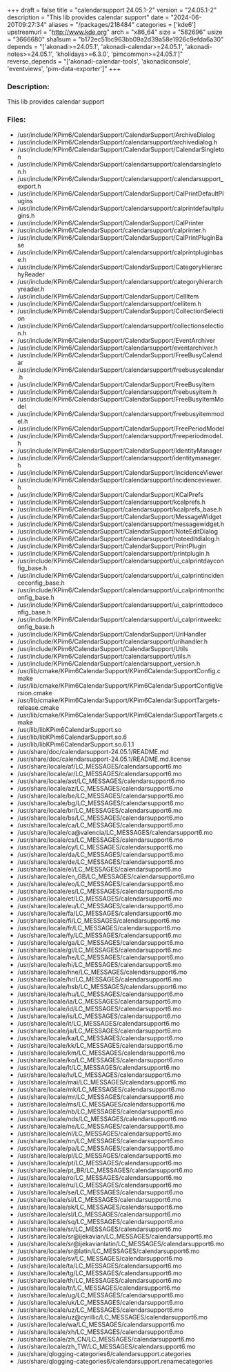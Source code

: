 +++
draft = false
title = "calendarsupport 24.05.1-2"
version = "24.05.1-2"
description = "This lib provides calendar support"
date = "2024-06-20T09:27:34"
aliases = "/packages/218484"
categories = ['kde6']
upstreamurl = "http://www.kde.org"
arch = "x86_64"
size = "582696"
usize = "3666680"
sha1sum = "b172ec51bc963bb09a2d39a58e1926c9efda6a30"
depends = "['akonadi>=24.05.1', 'akonadi-calendar>=24.05.1', 'akonadi-notes>=24.05.1', 'kholidays>=6.3.0', 'pimcommon>=24.05.1']"
reverse_depends = "['akonadi-calendar-tools', 'akonadiconsole', 'eventviews', 'pim-data-exporter']"
+++
### Description: 
This lib provides calendar support

### Files: 
* /usr/include/KPim6/CalendarSupport/CalendarSupport/ArchiveDialog
* /usr/include/KPim6/CalendarSupport/calendarsupport/archivedialog.h
* /usr/include/KPim6/CalendarSupport/CalendarSupport/CalendarSingleton
* /usr/include/KPim6/CalendarSupport/calendarsupport/calendarsingleton.h
* /usr/include/KPim6/CalendarSupport/calendarsupport/calendarsupport_export.h
* /usr/include/KPim6/CalendarSupport/CalendarSupport/CalPrintDefaultPlugins
* /usr/include/KPim6/CalendarSupport/calendarsupport/calprintdefaultplugins.h
* /usr/include/KPim6/CalendarSupport/CalendarSupport/CalPrinter
* /usr/include/KPim6/CalendarSupport/calendarsupport/calprinter.h
* /usr/include/KPim6/CalendarSupport/CalendarSupport/CalPrintPluginBase
* /usr/include/KPim6/CalendarSupport/calendarsupport/calprintpluginbase.h
* /usr/include/KPim6/CalendarSupport/CalendarSupport/CategoryHierarchyReader
* /usr/include/KPim6/CalendarSupport/calendarsupport/categoryhierarchyreader.h
* /usr/include/KPim6/CalendarSupport/CalendarSupport/CellItem
* /usr/include/KPim6/CalendarSupport/calendarsupport/cellitem.h
* /usr/include/KPim6/CalendarSupport/CalendarSupport/CollectionSelection
* /usr/include/KPim6/CalendarSupport/calendarsupport/collectionselection.h
* /usr/include/KPim6/CalendarSupport/CalendarSupport/EventArchiver
* /usr/include/KPim6/CalendarSupport/calendarsupport/eventarchiver.h
* /usr/include/KPim6/CalendarSupport/CalendarSupport/FreeBusyCalendar
* /usr/include/KPim6/CalendarSupport/calendarsupport/freebusycalendar.h
* /usr/include/KPim6/CalendarSupport/CalendarSupport/FreeBusyItem
* /usr/include/KPim6/CalendarSupport/calendarsupport/freebusyitem.h
* /usr/include/KPim6/CalendarSupport/CalendarSupport/FreeBusyItemModel
* /usr/include/KPim6/CalendarSupport/calendarsupport/freebusyitemmodel.h
* /usr/include/KPim6/CalendarSupport/CalendarSupport/FreePeriodModel
* /usr/include/KPim6/CalendarSupport/calendarsupport/freeperiodmodel.h
* /usr/include/KPim6/CalendarSupport/CalendarSupport/IdentityManager
* /usr/include/KPim6/CalendarSupport/calendarsupport/identitymanager.h
* /usr/include/KPim6/CalendarSupport/CalendarSupport/IncidenceViewer
* /usr/include/KPim6/CalendarSupport/calendarsupport/incidenceviewer.h
* /usr/include/KPim6/CalendarSupport/CalendarSupport/KCalPrefs
* /usr/include/KPim6/CalendarSupport/calendarsupport/kcalprefs.h
* /usr/include/KPim6/CalendarSupport/calendarsupport/kcalprefs_base.h
* /usr/include/KPim6/CalendarSupport/CalendarSupport/MessageWidget
* /usr/include/KPim6/CalendarSupport/calendarsupport/messagewidget.h
* /usr/include/KPim6/CalendarSupport/CalendarSupport/NoteEditDialog
* /usr/include/KPim6/CalendarSupport/calendarsupport/noteeditdialog.h
* /usr/include/KPim6/CalendarSupport/CalendarSupport/PrintPlugin
* /usr/include/KPim6/CalendarSupport/calendarsupport/printplugin.h
* /usr/include/KPim6/CalendarSupport/calendarsupport/ui_calprintdayconfig_base.h
* /usr/include/KPim6/CalendarSupport/calendarsupport/ui_calprintincidenceconfig_base.h
* /usr/include/KPim6/CalendarSupport/calendarsupport/ui_calprintmonthconfig_base.h
* /usr/include/KPim6/CalendarSupport/calendarsupport/ui_calprinttodoconfig_base.h
* /usr/include/KPim6/CalendarSupport/calendarsupport/ui_calprintweekconfig_base.h
* /usr/include/KPim6/CalendarSupport/CalendarSupport/UriHandler
* /usr/include/KPim6/CalendarSupport/calendarsupport/urihandler.h
* /usr/include/KPim6/CalendarSupport/CalendarSupport/Utils
* /usr/include/KPim6/CalendarSupport/calendarsupport/utils.h
* /usr/include/KPim6/CalendarSupport/calendarsupport_version.h
* /usr/lib/cmake/KPim6CalendarSupport/KPim6CalendarSupportConfig.cmake
* /usr/lib/cmake/KPim6CalendarSupport/KPim6CalendarSupportConfigVersion.cmake
* /usr/lib/cmake/KPim6CalendarSupport/KPim6CalendarSupportTargets-release.cmake
* /usr/lib/cmake/KPim6CalendarSupport/KPim6CalendarSupportTargets.cmake
* /usr/lib/libKPim6CalendarSupport.so
* /usr/lib/libKPim6CalendarSupport.so.6
* /usr/lib/libKPim6CalendarSupport.so.6.1.1
* /usr/share/doc/calendarsupport-24.05.1/README.md
* /usr/share/doc/calendarsupport-24.05.1/README.md.license
* /usr/share/locale/af/LC_MESSAGES/calendarsupport6.mo
* /usr/share/locale/ar/LC_MESSAGES/calendarsupport6.mo
* /usr/share/locale/ast/LC_MESSAGES/calendarsupport6.mo
* /usr/share/locale/az/LC_MESSAGES/calendarsupport6.mo
* /usr/share/locale/be/LC_MESSAGES/calendarsupport6.mo
* /usr/share/locale/bg/LC_MESSAGES/calendarsupport6.mo
* /usr/share/locale/br/LC_MESSAGES/calendarsupport6.mo
* /usr/share/locale/bs/LC_MESSAGES/calendarsupport6.mo
* /usr/share/locale/ca/LC_MESSAGES/calendarsupport6.mo
* /usr/share/locale/ca@valencia/LC_MESSAGES/calendarsupport6.mo
* /usr/share/locale/cs/LC_MESSAGES/calendarsupport6.mo
* /usr/share/locale/cy/LC_MESSAGES/calendarsupport6.mo
* /usr/share/locale/da/LC_MESSAGES/calendarsupport6.mo
* /usr/share/locale/de/LC_MESSAGES/calendarsupport6.mo
* /usr/share/locale/el/LC_MESSAGES/calendarsupport6.mo
* /usr/share/locale/en_GB/LC_MESSAGES/calendarsupport6.mo
* /usr/share/locale/eo/LC_MESSAGES/calendarsupport6.mo
* /usr/share/locale/es/LC_MESSAGES/calendarsupport6.mo
* /usr/share/locale/et/LC_MESSAGES/calendarsupport6.mo
* /usr/share/locale/eu/LC_MESSAGES/calendarsupport6.mo
* /usr/share/locale/fa/LC_MESSAGES/calendarsupport6.mo
* /usr/share/locale/fi/LC_MESSAGES/calendarsupport6.mo
* /usr/share/locale/fr/LC_MESSAGES/calendarsupport6.mo
* /usr/share/locale/fy/LC_MESSAGES/calendarsupport6.mo
* /usr/share/locale/ga/LC_MESSAGES/calendarsupport6.mo
* /usr/share/locale/gl/LC_MESSAGES/calendarsupport6.mo
* /usr/share/locale/he/LC_MESSAGES/calendarsupport6.mo
* /usr/share/locale/hi/LC_MESSAGES/calendarsupport6.mo
* /usr/share/locale/hne/LC_MESSAGES/calendarsupport6.mo
* /usr/share/locale/hr/LC_MESSAGES/calendarsupport6.mo
* /usr/share/locale/hsb/LC_MESSAGES/calendarsupport6.mo
* /usr/share/locale/hu/LC_MESSAGES/calendarsupport6.mo
* /usr/share/locale/ia/LC_MESSAGES/calendarsupport6.mo
* /usr/share/locale/id/LC_MESSAGES/calendarsupport6.mo
* /usr/share/locale/is/LC_MESSAGES/calendarsupport6.mo
* /usr/share/locale/it/LC_MESSAGES/calendarsupport6.mo
* /usr/share/locale/ja/LC_MESSAGES/calendarsupport6.mo
* /usr/share/locale/ka/LC_MESSAGES/calendarsupport6.mo
* /usr/share/locale/kk/LC_MESSAGES/calendarsupport6.mo
* /usr/share/locale/km/LC_MESSAGES/calendarsupport6.mo
* /usr/share/locale/ko/LC_MESSAGES/calendarsupport6.mo
* /usr/share/locale/lt/LC_MESSAGES/calendarsupport6.mo
* /usr/share/locale/lv/LC_MESSAGES/calendarsupport6.mo
* /usr/share/locale/mai/LC_MESSAGES/calendarsupport6.mo
* /usr/share/locale/mk/LC_MESSAGES/calendarsupport6.mo
* /usr/share/locale/mr/LC_MESSAGES/calendarsupport6.mo
* /usr/share/locale/ms/LC_MESSAGES/calendarsupport6.mo
* /usr/share/locale/nb/LC_MESSAGES/calendarsupport6.mo
* /usr/share/locale/nds/LC_MESSAGES/calendarsupport6.mo
* /usr/share/locale/ne/LC_MESSAGES/calendarsupport6.mo
* /usr/share/locale/nl/LC_MESSAGES/calendarsupport6.mo
* /usr/share/locale/nn/LC_MESSAGES/calendarsupport6.mo
* /usr/share/locale/pa/LC_MESSAGES/calendarsupport6.mo
* /usr/share/locale/pl/LC_MESSAGES/calendarsupport6.mo
* /usr/share/locale/pt/LC_MESSAGES/calendarsupport6.mo
* /usr/share/locale/pt_BR/LC_MESSAGES/calendarsupport6.mo
* /usr/share/locale/ro/LC_MESSAGES/calendarsupport6.mo
* /usr/share/locale/ru/LC_MESSAGES/calendarsupport6.mo
* /usr/share/locale/se/LC_MESSAGES/calendarsupport6.mo
* /usr/share/locale/si/LC_MESSAGES/calendarsupport6.mo
* /usr/share/locale/sk/LC_MESSAGES/calendarsupport6.mo
* /usr/share/locale/sl/LC_MESSAGES/calendarsupport6.mo
* /usr/share/locale/sq/LC_MESSAGES/calendarsupport6.mo
* /usr/share/locale/sr/LC_MESSAGES/calendarsupport6.mo
* /usr/share/locale/sr@ijekavian/LC_MESSAGES/calendarsupport6.mo
* /usr/share/locale/sr@ijekavianlatin/LC_MESSAGES/calendarsupport6.mo
* /usr/share/locale/sr@latin/LC_MESSAGES/calendarsupport6.mo
* /usr/share/locale/sv/LC_MESSAGES/calendarsupport6.mo
* /usr/share/locale/ta/LC_MESSAGES/calendarsupport6.mo
* /usr/share/locale/tg/LC_MESSAGES/calendarsupport6.mo
* /usr/share/locale/th/LC_MESSAGES/calendarsupport6.mo
* /usr/share/locale/tr/LC_MESSAGES/calendarsupport6.mo
* /usr/share/locale/ug/LC_MESSAGES/calendarsupport6.mo
* /usr/share/locale/uk/LC_MESSAGES/calendarsupport6.mo
* /usr/share/locale/uz/LC_MESSAGES/calendarsupport6.mo
* /usr/share/locale/uz@cyrillic/LC_MESSAGES/calendarsupport6.mo
* /usr/share/locale/wa/LC_MESSAGES/calendarsupport6.mo
* /usr/share/locale/xh/LC_MESSAGES/calendarsupport6.mo
* /usr/share/locale/zh_CN/LC_MESSAGES/calendarsupport6.mo
* /usr/share/locale/zh_TW/LC_MESSAGES/calendarsupport6.mo
* /usr/share/qlogging-categories6/calendarsupport.categories
* /usr/share/qlogging-categories6/calendarsupport.renamecategories
